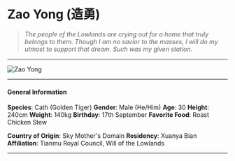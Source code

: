 # Zao Yong (造勇)

>*The people of the Lowlands are crying out for a home that truly belongs to them. Though I am no savior to the masses, I will do my utmost to support that dream. Such was my given station.*

___
![](https://i.imgur.com/jfWhYOI.png "Zao Yong")
___

#### General Information

**Species**: Cath (Golden Tiger)
**Gender**: Male (He/Him)
**Age**: 30
**Height**: 240cm
**Weight**: 140kg
**Birthday**: 17th September
**Favorite Food**: Roast Chicken Stew

**Country of Origin**: Sky Mother's Domain
**Residency**: Xuanya Bian
**Affiliation**: Tianmu Royal Council, Will of the Lowlands

___